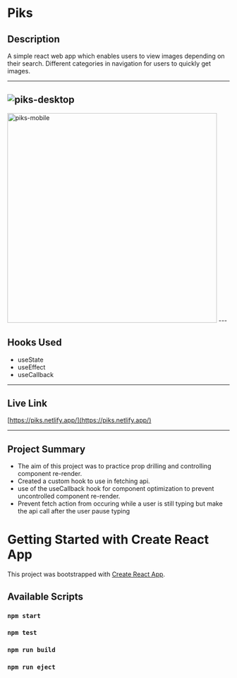 
# Piks

## Description
A simple react web app which enables users to view images depending on their search. Different categories in navigation for users to quickly get images.

---
![piks-desktop](https://user-images.githubusercontent.com/66972059/131231772-280c15ae-c25a-4f41-b53b-57774cee02eb.jpg)
---

<img width="475" alt="piks-mobile" src="https://user-images.githubusercontent.com/66972059/131231937-eaa1079a-7576-434b-a0e9-a3327a3fd507.png">
---

## Hooks Used

- useState
- useEffect
- useCallback

---

## Live Link
[https://piks.netlify.app/](https://piks.netlify.app/)

---

## Project Summary

- The aim of this project was to practice prop drilling and controlling component re-render.
- Created a custom hook to use in fetching api.
- use of the useCallback hook for component optimization to prevent uncontrolled component re-render.
- Prevent fetch action from occuring while a user is still typing but make the api call after the user pause typing

# Getting Started with Create React App

This project was bootstrapped with [Create React App](https://github.com/facebook/create-react-app).

## Available Scripts

### `npm start`

### `npm test`

### `npm run build`

### `npm run eject`


